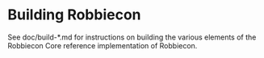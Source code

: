 Building Robbiecon
================

See doc/build-*.md for instructions on building the various
elements of the Robbiecon Core reference implementation of Robbiecon.
